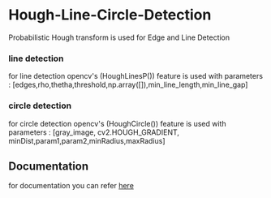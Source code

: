 # Hough-Line-Circle-Detection
Probabilistic Hough transform is used for Edge and Line Detection

### line detection 
for line detection opencv's (HoughLinesP()) feature is used with parameters : [edges,rho,thetha,threshold,np.array([]),min_line_length,min_line_gap]

### circle detection
for circle detection opencv's (HoughCircle()) feature is used with parameters : [gray_image, cv2.HOUGH_GRADIENT, minDist,param1,param2,minRadius,maxRadius]

## Documentation
for documentation you can refer [here](https://opencv-python-tutroals.readthedocs.io/en/latest/py_tutorials/py_imgproc/py_houghlines/py_houghlines.html)

